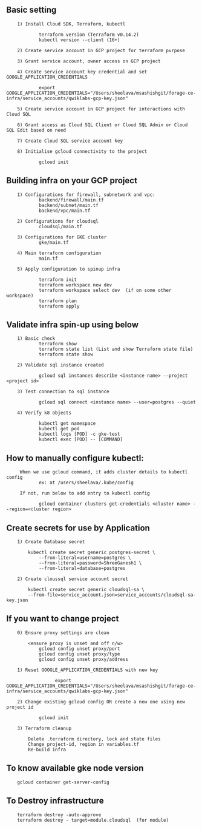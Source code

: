 ##  Basic setting 
        
        1) Install Cloud SDK, Terraform, kubectl
            
                terraform version (Terraform v0.14.2)
                kubectl version --client (16+)
        
        2) Create service account in GCP project for terraform purpose
        
        3) Grant service account, owner access on GCP project
        
        4) Create service account key credential and set GOOGLE_APPLICATION_CREDENTIALS
            
                export GOOGLE_APPLICATION_CREDENTIALS="/Users/sheelava/msashishgit/forage-ce-infra/service_accounts/qwiklabs-gcp-key.json"
            
        5) Create service account in GCP project for interactions with Cloud SQL
        
        6) Grant access as Cloud SQL Client or Cloud SQL Admin or Cloud SQL Edit based on need
        
        7) Create Cloud SQL service account key 
        
        8) Initialise gcloud connectivity to the project
            
                gcloud init
        

##  Building infra on your GCP project
            
        1) Configurations for firewall, subnetwork and vpc:
                backend/firewall/main.tf
                backend/subnet/main.tf
                backend/vpc/main.tf
        
        2) Configurations for cloudsql
                cloudsql/main.tf
                
        3) Configurations for GKE cluster
                gke/main.tf
                
        4) Main terraform configuration
                main.tf
        
        5) Apply configuration to spinup infra

                terraform init 
                terraform workspace new dev
                terraform workspace select dev  (if on some other workspace)
                terraform plan
                terraform apply
 
               
## Validate infra spin-up using below
        
        1) Basic check
                terraform show
                terraform state list (List and show Terraform state file)
                terraform state show
        
        2) Validate sql instance created
            
                gcloud sql instances describe <instance name> --project <project id>
                
        3) Test connection to sql instance
            
                gcloud sql connect <instance name> --user=postgres --quiet
        
        4) Verify k8 objects
        
                kubectl get namespace
                kubectl get pod
                kubectl logs [POD] -c gke-test
                kubectl exec [POD] -- [COMMAND]
  
                
## How to manually configure kubectl:
          
         When we use gcloud command, it adds cluster details to kubectl config  
                ex: at /users/sheelava/.kube/config
         
         If not, run below to add entry to kubectl config
         
                gcloud container clusters get-credentials <cluster name> --region=<cluster region>
 
        
## Create secrets for use by Application        
        
        1) Create Database secret
        
            kubectl create secret generic postgres-secret \
                --from-literal=username=postgres \
                --from-literal=password=ShreeGanesh1 \
                --from-literal=database=postgres
        
        2) Create cloussql service account secret
        
            kubectl create secret generic cloudsql-sa \
            --from-file=service_account.json=service_accounts/cloudsql-sa-key.json
        
        
## If you want to change project 
        
        0) Ensure proxy settings are clean
            
            <ensure proxy is unset and off n/w>
                gcloud config unset proxy/port
                gcloud config unset proxy/type
                gcloud config unset proxy/address

        1) Reset GOOGLE_APPLICATION_CREDENTIALS with new key
                      
                      export GOOGLE_APPLICATION_CREDENTIALS="/Users/sheelava/msashishgit/forage-ce-infra/service_accounts/qwiklabs-gcp-key.json"
                      
        2) Change existing gcloud config OR create a new one using new project id
            
                gcloud init 
                
        3) Terraform cleanup
                        
            Delete .terraform directory, lock and state files
            Change project-id, region in variables.tf
            Re-build infra
            
            
## To know available gke node version
        
        gcloud container get-server-config
        
## To Destroy infrastructure     
        
        terraform destroy -auto-approve
        terraform destroy - target=module.cloudsql  (for module)
